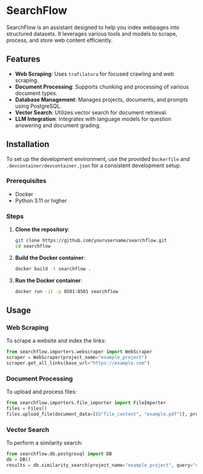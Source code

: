 # SearchFlow

SearchFlow is an assistant designed to help you index webpages into structured datasets. It leverages various tools and models to scrape, process, and store web content efficiently.

## Features

- **Web Scraping**: Uses `trafilatura` for focused crawling and web scraping.
- **Document Processing**: Supports chunking and processing of various document types.
- **Database Management**: Manages projects, documents, and prompts using PostgreSQL.
- **Vector Search**: Utilizes vector search for document retrieval.
- **LLM Integration**: Integrates with language models for question answering and document grading.

## Installation

To set up the development environment, use the provided `Dockerfile` and `.devcontainer/devcontainer.json` for a consistent development setup.

### Prerequisites

- Docker
- Python 3.11 or higher

### Steps

1. **Clone the repository**:
    ```sh
    git clone https://github.com/yourusername/searchflow.git
    cd searchflow
    ```

2. **Build the Docker container**:
    ```sh
    docker build -t searchflow .
    ```

3. **Run the Docker container**:
    ```sh
    docker run -it -p 8501:8501 searchflow
    ```

## Usage

### Web Scraping

To scrape a website and index the links:

```python
from searchflow.importers.webscraper import WebScraper
scraper = WebScraper(project_name="example_project")
scraper.get_all_links(base_url="https://example.com")
```

### Document Processing

To upload and process files:

```python
from searchflow.importers.file_importer import FileImporter
files = Files()
files.upload_file(document_data=[(b"file_content", "example.pdf")], project_name="example_project")
```

### Vector Search
To perform a similarity search:

```python
from searchflow.db.postgresql import DB
db = DB()
results = db.similarity_search(project_name="example_project", query="example query"
```

